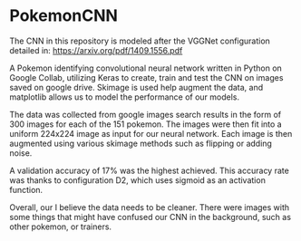 # PokemonCNN

The CNN in this repository is modeled after the VGGNet configuration detailed in:
https://arxiv.org/pdf/1409.1556.pdf

A Pokemon identifying convolutional neural network written in Python on Google Collab, utilizing Keras to create, train and test the CNN on images saved on google drive. Skimage is used help augment the data, and matplotlib allows us to model the performance of our models. 

The data was collected from google images search results in the form of 300 images for each of the 151 pokemon. The images were then fit into a uniform 224x224 image as input for our neural network. Each image is then augmented using various skimage methods such as flipping or adding noise.

A validation accuracy of 17% was the highest achieved. This accuracy rate was thanks to configuration D2, which uses sigmoid as an activation function.

Overall, our I believe the data needs to be cleaner. There were images with some things that might have confused our CNN in the background, such as other pokemon, or trainers.
